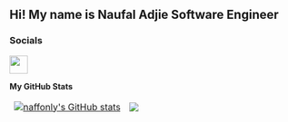 Hi! My name is Naufal Adjie
Software Engineer
-----------------
### Socials

<p align="left"> <a href="https://www.github.com/naffonly" target="_blank" rel="noreferrer"> <picture> <source media="(prefers-color-scheme: dark)" srcset="https://raw.githubusercontent.com/danielcranney/readme-generator/main/public/icons/socials/github-dark.svg" /> <source media="(prefers-color-scheme: light)" srcset="https://raw.githubusercontent.com/danielcranney/readme-generator/main/public/icons/socials/github.svg" /> <img src="https://raw.githubusercontent.com/danielcranney/readme-generator/main/public/icons/socials/github.svg" width="32" height="32" /> </picture> </a></p>

<b>My GitHub Stats</b>

<table cellspacing="0" cellpadding="0">
   <tr>
  <td style=" border-style: hidden;">
  <a href="http://www.github.com/naffonly"><img src="https://github-readme-stats.vercel.app/api?username=naffonly&show_icons=true&hide=&count_private=true&title_color=3382ed&text_color=ffffff&icon_color=22c55e&bg_color=1c1917&hide_border=true&show_icons=true" alt="naffonly's GitHub stats" /></a>
      </td>
    <td  style="border-style: hidden;">
<a href="http://www.github.com/naffonly"><img src="https://github-readme-streak-stats.herokuapp.com/?user=naffonly&stroke=ffffff&background=1c1917&ring=3382ed&fire=3382ed&currStreakNum=ffffff&currStreakLabel=3382ed&sideNums=ffffff&sideLabels=ffffff&dates=ffffff&hide_border=true" /></a>
   </td>
 </tr>
</table>

